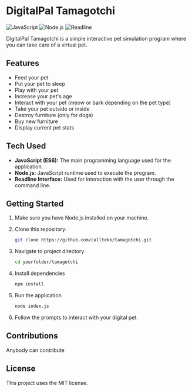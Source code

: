 # DigitalPal Tamagotchi

![JavaScript](https://img.shields.io/badge/JavaScript-ES6-yellow)
![Node.js](https://img.shields.io/badge/Node.js-v14.17.3-green)
![Readline](https://img.shields.io/badge/Readline-Interface-blue)

DigitalPal Tamagotchi is a simple interactive pet simulation program where you can take care of a virtual pet.

## Features

- Feed your pet
- Put your pet to sleep
- Play with your pet
- Increase your pet's age
- Interact with your pet (meow or bark depending on the pet type)
- Take your pet outside or inside
- Destroy furniture (only for dogs)
- Buy new furniture
- Display current pet stats

## Tech Used

- **JavaScript (ES6):** The main programming language used for the application.
- **Node.js:** JavaScript runtime used to execute the program.
- **Readline Interface:** Used for interaction with the user through the command line.

## Getting Started

1. Make sure you have Node.js installed on your machine.
2. Clone this repository:

   ```bash
   git clone https://github.com/calltekk/tamagotchi.git
3. Navigate to project directory
   
   ```bash
   cd yourfolder/tamagotchi
4. Install dependencies

   ```bash
   npm install
5. Run the application

   ```bash
   node index.js
6. Follow the prompts to interact with your digital pet.

## Contributions
Anybody can contribute

## License
This project uses the MIT license.
